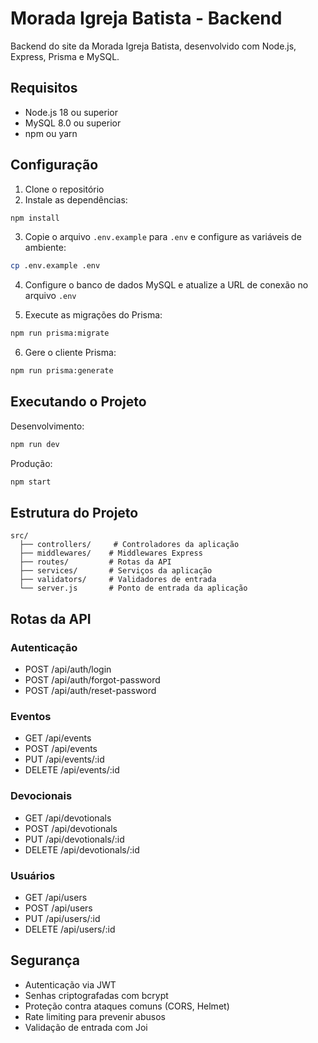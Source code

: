 # Morada Igreja Batista - Backend

Backend do site da Morada Igreja Batista, desenvolvido com Node.js, Express, Prisma e MySQL.

## Requisitos

- Node.js 18 ou superior
- MySQL 8.0 ou superior
- npm ou yarn

## Configuração

1. Clone o repositório
2. Instale as dependências:
```bash
npm install
```

3. Copie o arquivo `.env.example` para `.env` e configure as variáveis de ambiente:
```bash
cp .env.example .env
```

4. Configure o banco de dados MySQL e atualize a URL de conexão no arquivo `.env`

5. Execute as migrações do Prisma:
```bash
npm run prisma:migrate
```

6. Gere o cliente Prisma:
```bash
npm run prisma:generate
```

## Executando o Projeto

Desenvolvimento:
```bash
npm run dev
```

Produção:
```bash
npm start
```

## Estrutura do Projeto

```
src/
  ├── controllers/     # Controladores da aplicação
  ├── middlewares/    # Middlewares Express
  ├── routes/         # Rotas da API
  ├── services/       # Serviços da aplicação
  ├── validators/     # Validadores de entrada
  └── server.js       # Ponto de entrada da aplicação
```

## Rotas da API

### Autenticação
- POST /api/auth/login
- POST /api/auth/forgot-password
- POST /api/auth/reset-password

### Eventos
- GET /api/events
- POST /api/events
- PUT /api/events/:id
- DELETE /api/events/:id

### Devocionais
- GET /api/devotionals
- POST /api/devotionals
- PUT /api/devotionals/:id
- DELETE /api/devotionals/:id

### Usuários
- GET /api/users
- POST /api/users
- PUT /api/users/:id
- DELETE /api/users/:id

## Segurança

- Autenticação via JWT
- Senhas criptografadas com bcrypt
- Proteção contra ataques comuns (CORS, Helmet)
- Rate limiting para prevenir abusos
- Validação de entrada com Joi